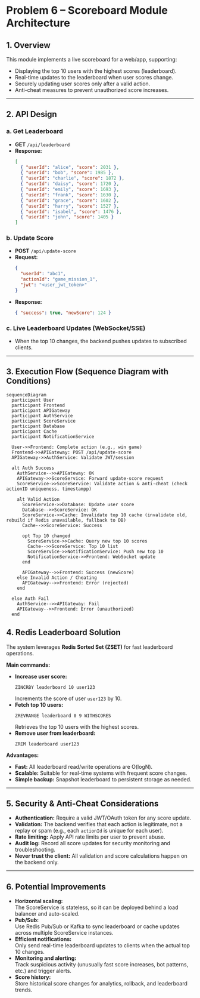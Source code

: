 # Problem 6 – Scoreboard Module Architecture

## 1. Overview

This module implements a live scoreboard for a web/app, supporting:
- Displaying the top 10 users with the highest scores (leaderboard).
- Real-time updates to the leaderboard when user scores change.
- Securely updating user scores only after a valid action.
- Anti-cheat measures to prevent unauthorized score increases.

---

## 2. API Design

### a. Get Leaderboard
- **GET** `/api/leaderboard`
- **Response:**
    ```json
    [
      { "userId": "alice", "score": 2031 },
      { "userId": "bob", "score": 1985 },
      { "userId": "charlie", "score": 1872 },
      { "userId": "daisy", "score": 1720 },
      { "userId": "emily", "score": 1693 },
      { "userId": "frank", "score": 1630 },
      { "userId": "grace", "score": 1602 },
      { "userId": "harry", "score": 1527 },
      { "userId": "isabel", "score": 1476 },
      { "userId": "john", "score": 1405 }
    ]
    ```

### b. Update Score
- **POST** `/api/update-score`
- **Request:**
    ```json
    {
      "userId": "abc1",
      "actionId": "game_mission_1",
      "jwt": "<user_jwt_token>"
    }
    ```
- **Response:**
    ```json
    { "success": true, "newScore": 124 }
    ```

### c. Live Leaderboard Updates (WebSocket/SSE)
- When the top 10 changes, the backend pushes updates to subscribed clients.

---

## 3. Execution Flow (Sequence Diagram with Conditions)

```mermaid
sequenceDiagram
  participant User
  participant Frontend
  participant APIGateway
  participant AuthService
  participant ScoreService
  participant Database
  participant Cache
  participant NotificationService

  User->>Frontend: Complete action (e.g., win game)
  Frontend->>APIGateway: POST /api/update-score
  APIGateway->>AuthService: Validate JWT/session

  alt Auth Success
    AuthService-->>APIGateway: OK
    APIGateway->>ScoreService: Forward update-score request
    ScoreService->>ScoreService: Validate action & anti-cheat (check actionID uniqueness, timestampp)

    alt Valid Action
      ScoreService->>Database: Update user score
      Database-->>ScoreService: OK
      ScoreService->>Cache: Invalidate top 10 cache (invalidate old, rebuild if Redis unavailable, fallback to DB)
      Cache-->>ScoreService: Success

      opt Top 10 changed
        ScoreService->>Cache: Query new top 10 scores
        Cache-->>ScoreService: Top 10 list
        ScoreService->>NotificationService: Push new top 10
        NotificationService->>Frontend: WebSocket update
      end

      APIGateway-->>Frontend: Success (newScore)
    else Invalid Action / Cheating
      APIGateway-->>Frontend: Error (rejected)
    end

  else Auth Fail
    AuthService-->>APIGateway: Fail
    APIGateway-->>Frontend: Error (unauthorized)
  end
```
## 4. Redis Leaderboard Solution

The system leverages **Redis Sorted Set (ZSET)** for fast leaderboard operations.

**Main commands:**

- **Increase user score:**
    ```redis
    ZINCRBY leaderboard 10 user123
    ```
  Increments the score of user `user123` by 10.
- **Fetch top 10 users:**
    ```redis
    ZREVRANGE leaderboard 0 9 WITHSCORES
    ```
  Retrieves the top 10 users with the highest scores.
- **Remove user from leaderboard:**
    ```redis
    ZREM leaderboard user123
    ```

**Advantages:**
- **Fast:** All leaderboard read/write operations are O(logN).
- **Scalable:** Suitable for real-time systems with frequent score changes.
- **Simple backup:** Snapshot leaderboard to persistent storage as needed.

---

## 5. Security & Anti-Cheat Considerations

- **Authentication:** Require a valid JWT/OAuth token for any score update.
- **Validation:** The backend verifies that each action is legitimate, not a replay or spam (e.g., each `actionId` is unique for each user).
- **Rate limiting:** Apply API rate limits per user to prevent abuse.
- **Audit log:** Record all score updates for security monitoring and troubleshooting.
- **Never trust the client:** All validation and score calculations happen on the backend only.

---

## 6. Potential Improvements

- **Horizontal scaling:**  
  The ScoreService is stateless, so it can be deployed behind a load balancer and auto-scaled.
- **Pub/Sub:**  
  Use Redis Pub/Sub or Kafka to sync leaderboard or cache updates across multiple ScoreService instances.
- **Efficient notifications:**  
  Only send real-time leaderboard updates to clients when the actual top 10 changes.
- **Monitoring and alerting:**  
  Track suspicious activity (unusually fast score increases, bot patterns, etc.) and trigger alerts.
- **Score history:**  
  Store historical score changes for analytics, rollback, and leaderboard trends.
